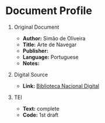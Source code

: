 # Document Profile

1. Original Document
    - **Author:** Simão de Oliveira
    - **Title:** Arte de Navegar
    - **Publisher:** 
    - **Language:** Portuguese
    - **Notes:** 

2. Digital Source
    - **Link:** [Biblioteca Nacional Digital]()

3. TEI
    - **Text:** complete
    - **Code:** 1st draft 
